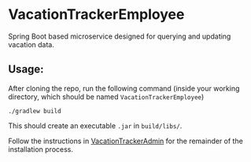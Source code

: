 # VacationTrackerEmployee

Spring Boot based microservice designed for querying and updating vacation data.

## Usage:

After cloning the repo, run the following command (inside your working directory, which should be named `VacationTrackerEmployee`)

``` 
./gradlew build 
```

This should create an executable `.jar` in `build/libs/`.

Follow the instructions in [VacationTrackerAdmin](https://github.com/rbt-mmitreski/VacationTrackerAdmin) for the remainder of the installation process.
